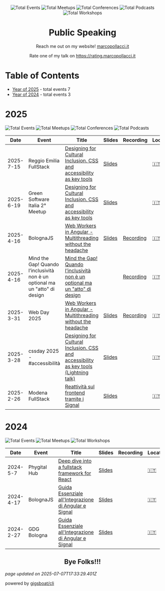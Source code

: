 <div align='center'><p><img src="https://img.shields.io/badge/total-10-blue?style=flat-square" alt="Total Events"> <img src="https://img.shields.io/badge/meetups-6-violet?style=flat-square" alt="Total Meetups"> <img src="https://img.shields.io/badge/conferences-2-red?style=flat-square" alt="Total Conferences"> <img src="https://img.shields.io/badge/podcasts-1-yellow?style=flat-square" alt="Total Podcasts">   <img src="https://img.shields.io/badge/workshops-1-orange?style=flat-square" alt="Total Workshops"></p>
</div>
  <p align='center'><h1 align='center'>Public Speaking</h1>
<p align='center'>Reach me out on my website! <a href='https://marcopollacci.it'>marcopollacci.it</a></p>
<p align='center'>Rate one of my talk on <a href='https://rating.marcopollacci.it'>https://rating.marcopollacci.it</a></p>

# Table of Contents


 - [Year of 2025](#2025) - total events 7
 - [Year of 2024](#2024) - total events 3

# 2025


![Total Events](https://img.shields.io/badge/total-7-blue?style=flat-square) ![Total Meetups](https://img.shields.io/badge/meetups-4-violet?style=flat-square) ![Total Conferences](https://img.shields.io/badge/conferences-2-red?style=flat-square) ![Total Podcasts](https://img.shields.io/badge/podcasts-1-yellow?style=flat-square)   




| Date | Event | Title | Slides | Recording | Location | Language |
| ---- | ----- | ----- | ------ | --------- | -------- | -------- |
| 2025-7-15 | Reggio Emilia FullStack | [Designing for Cultural Inclusion. CSS and accessibility as key tools](pages/2025/2025-07-15.md) | [Slides](https://css-accessibility-cultural-inclusion-v2.pages.dev/reggio-emilia-full-stack-2025/) |  | [🇮🇹](## "Italy") | Italian |
| 2025-6-19 | Green Software Italia 2° Meetup | [Designing for Cultural Inclusion. CSS and accessibility as key tools](pages/2025/2025-06-19.md) | [Slides](https://css-accessibility-cultural-inclusion-v2.pages.dev/green-software-italia-2025/) |  | [🇮🇹](## "Italy") | Italian |
| 2025-4-16 | BolognaJS | [Web Workers in Angular - Multithreading without the headache](pages/2025/2025-04-16.md) | [Slides](https://talk-web-workers-angular.pages.dev/bologna-js) | [Recording](https://www.youtube.com/watch?v=roEdVoFqKak) | [🇮🇹](## "Italy") | Italian |
| 2025-4-16 | Mind the Gap! Quando l’inclusività non è un optional ma un "atto" di design | [Mind the Gap! Quando l’inclusività non è un optional ma un "atto" di design](pages/2025/2025-04-16_bis.md) |  | [Recording](https://www.linkedin.com/events/mindthegap-quandol-inclusivit-n7310594760103149569/about/) | [🇮🇹](## "Italy") | Italian |
| 2025-3-31 | Web Day 2025 | [Web Workers in Angular - Multithreading without the headache](pages/2025/2025-03-31.md) | [Slides](https://talk-web-workers-angular.pages.dev/web-day-2025) | [Recording](https://www.improove.tech/videos/3628/Web-Workers-su-Angular-Multithreading-senza-mal-di-testa) | [🇮🇹](## "Italy") | Italian |
| 2025-3-28 | cssday 2025 - \#accessibilità | [Designing for Cultural Inclusion. CSS and accessibility as key tools (Lightning talk)](pages/2025/2025-03-28.md) | [Slides](https://css-accessibility-cultural-inclusion.pages.dev/css-day-2025/) |  | [🇮🇹](## "Italy") | Italian |
| 2025-2-26 | Modena FullStack | [Reattività sul frontend tramite i Signal](pages/2025/2025-02-26.md) | [Slides](https://talk-reattivita-fe-signal.pages.dev/modena-full-stack) |  | [🇮🇹](## "Italy") | Italian |


# 2024


![Total Events](https://img.shields.io/badge/total-3-blue?style=flat-square) ![Total Meetups](https://img.shields.io/badge/meetups-2-violet?style=flat-square)     ![Total Workshops](https://img.shields.io/badge/workshops-1-orange?style=flat-square)




| Date | Event | Title | Slides | Recording | Location | Language |
| ---- | ----- | ----- | ------ | --------- | -------- | -------- |
| 2024-5-7 | Phygital Hub | [Deep dive into a fullstack framework for React](pages/2024/2024-05-07.md) | [Slides](https://nextjs-for-beginner.pages.dev/gellify) |  | [🇮🇹](## "Italy") | Italian |
| 2024-4-17 | BolognaJS | [Guida Essenziale all'Integrazione di Angular e Signal](pages/2024/2024-04-17.md) | [Slides](https://angular-signal.pages.dev/bologna-js) |  | [🇮🇹](## "Italy") | Italian |
| 2024-2-27 | GDG Bologna | [Guida Essenziale all'Integrazione di Angular e Signal](pages/2024/2024-02-27.md) | [Slides](https://angular-signal.pages.dev/gdg/) |  | [🇮🇹](## "Italy") | Italian |



<p align='center'><h2 align='center'>Bye Folks!!!</h2></p>

*page updated on 2025-07-07T17:33:29.401Z*

powered by [gigsboat/cli](https://github.com/gigsboat/cli)